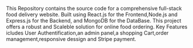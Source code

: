 This Repository contains the source code for a comprehensive full-stack food delivery website.
Built using React.js for the Frontend,Node.js and Express.js for the Backend, and MongoDB for the DataBase.
This project offers a robust and Scaleble solution for online food ordering.
Key Features icludes User Authentification,an admin panel,a shopping Cart,order management,responsive dessign and Stripe payment.
